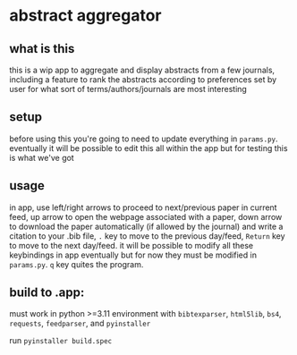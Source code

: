# abstract aggregator

## what is this
this is a wip app to aggregate and display abstracts from a few journals, including a feature to rank the abstracts according to preferences set by user for what sort of terms/authors/journals are most interesting

## setup
before using this you're going to need to update everything in `params.py`. eventually it will be possible to edit this all within the app but for testing this is what we've got

## usage
in app, use left/right arrows to proceed to next/previous paper in current feed, up arrow to open the webpage associated with a paper, down arrow to download the paper automatically (if allowed by the journal) and write a citation to your .bib file, `.` key to move to the previous day/feed, `Return` key to move to the next day/feed. it will be possible to modify all these keybindings in app eventually but for now they must be modified in `params.py`. `q` key quites the program.

## build to .app:
must work in python >=3.11 environment with `bibtexparser`, `html5lib`, `bs4`, `requests`, `feedparser`, and `pyinstaller`

run `pyinstaller build.spec`
